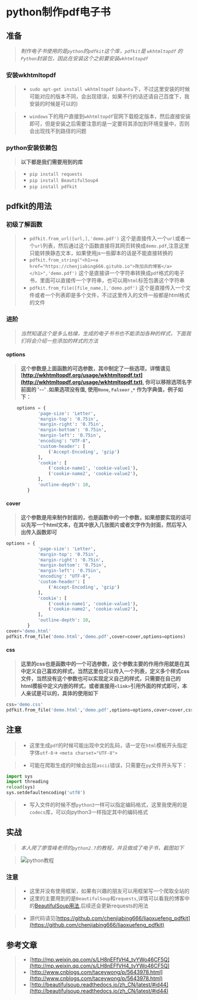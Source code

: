 # python制作pdf电子书

## 准备

>*制作电子书使用的是`python`的`pdfkit`这个库，`pdfkit`是 `wkhtmltopdf` 的`Python`封装包，因此在安装这个之前要安装`wkhtmltopdf`*

### 安装wkhtmltopdf

>* `sudo apt-get install wkhtmltopdf`  (`ubantu`下，不过这里安装的时候可能对应的版本不同，会出现错误，如果不行的话还请自己百度下，我安装的时候是可以的)

>* `windows`下的用户直接到`wkhtmltopdf`官网下载稳定版本，然后直接安装即可，但是安装之后需要注意的是一定要将其添加到环境变量中，否则会出现找不到路径的问题

### python安装依赖包
>**以下都是我们需要用到的库**

>* `pip install requests`
>* `pip install BeautifulSoup4`
>* `pip install pdfkit`


## pdfkit的用法
### 初级了解函数
>* `pdfkit.from_url([url,],'demo.pdf')`  这个是直接传入一个`url`或者一个`url`列表，然后通过这个函数直接将其网页转换成`demo.pdf`,注意这里只能转换静态文本，如果使用js一些脚本的话是不能直接转换的
>* `pdfkit.from_string("<h1><a href="https://chenjiabing666.gituhb.io">陈加兵的博客</a></h1>",'demo.pdf')` 这个是直接讲一个字符串转换成`pdf`格式的电子书，里面可以直接传一个字符串，也可以用`html`标签包裹这个字符串
>* `pdfkit.from_file([file_name,],'demo.pdf')`  这个是直接传入一个文件或者一个列表即是多个文件，不过这里传入的文件一般都是html格式的文件

### 进阶
>*当然知道这个是多么枯燥，生成的电子书书也不能添加各种的样式，下面我们将会介绍一些添加的样式的方法*

#### options
>**这个参数是上面函数的可选参数，其中制定了一些选项，详情请见[http://wkhtmltopdf.org/usage/wkhtmltopdf.txt](http://wkhtmltopdf.org/usage/wkhtmltopdf.txt), 你可以移除选项名字前面的 '--' .如果选项没有值, 使用`None`, `Falseor` ,`*` 作为字典值，例子如下：**

```python
    options = {
            'page-size': 'Letter',
            'margin-top': '0.75in',
            'margin-right': '0.75in',
            'margin-bottom': '0.75in',
            'margin-left': '0.75in',
            'encoding': "UTF-8",
            'custom-header': [
                ('Accept-Encoding', 'gzip')
            ],
            'cookie': [
                ('cookie-name1', 'cookie-value1'),
                ('cookie-name2', 'cookie-value2'),
            ],
            'outline-depth': 10,
        }
```

#### cover
>**这个参数是用来制作封面的，也是函数中的一个参数，如果想要实现的话可以先写一个html文本，在其中嵌入几张图片或者文字作为封面，然后写入出传入函数即可**

```python
options = {
            'page-size': 'Letter',
            'margin-top': '0.75in',
            'margin-right': '0.75in',
            'margin-bottom': '0.75in',
            'margin-left': '0.75in',
            'encoding': "UTF-8",
            'custom-header': [
                ('Accept-Encoding', 'gzip')
            ],
            'cookie': [
                ('cookie-name1', 'cookie-value1'),
                ('cookie-name2', 'cookie-value2'),
            ],
            'outline-depth': 10,
        }
cover='demo.html'
pdfkit.from_file('demo.html','demo.pdf',cover=cover,options=options)
```

#### css
>**这里的css也是函数中的一个可选参数，这个参数主要的作用作用就是在其中定义自己喜欢的样式，当然这里也可以传入一个列表，定义多个样式css文件，当然没有这个参数也可以实现定义自己的样式，只需要在自己的html模板中定义内嵌的样式，或者直接用`<link>`引用外面的样式即可，本人亲试是可以的，具体的使用如下**

```python
css='demo.css'
pdfkit.from_file('demo.html','demo.pdf',options=options,cover=cover,css=css)
```

## 注意

>* 这里生成`pdf`的时候可能出现中文的乱码，请一定在`html`模板开头指定字体`utf-8`-> `<meta charset="UTF-8">`

>* 可能在爬取生成的时候会出现`ascii`错误，只需要在`py`文件开头写下：

```python
import sys
import threading
reload(sys)
sys.setdefaultencoding('utf8')
```

>* 写入文件的时候不想`python3`一样可以指定编码格式，这里我使用的是`codecs`库，可以向python3一样指定其中的编码格式


## 实战

>*本人爬了廖雪峰老师的`python2.7`的教程，并且做成了电子书，截图如下*

>![python教程](http://ono60m7tl.bkt.clouddn.com/liaoxuefeng.png)

### 注意

>* 这里并没有使用框架，如果有兴趣的朋友可以用框架写一个爬取全站的
>* 这里的主要用到的是`BeautifulSoup`和`requests`,详情可以看我的博客中的[BeautifulSoup用法](https://chenjiabing666.github.io/2017/04/29/python%E7%88%AC%E8%99%AB%E4%B9%8BBeautifulSoup/),后续还会更新requests的用法

>* 源代码请见[https://github.com/chenjiabing666/liaoxuefeng_pdfkit](https://github.com/chenjiabing666/liaoxuefeng_pdfkit)


## 参考文章

>* [http://mp.weixin.qq.com/s/LH8nEFfVH4_tvYWo46CF5Q](http://mp.weixin.qq.com/s/LH8nEFfVH4_tvYWo46CF5Q)
>* [http://www.cnblogs.com/taceywong/p/5643978.html](http://www.cnblogs.com/taceywong/p/5643978.html)
>* [http://beautifulsoup.readthedocs.io/zh_CN/latest/#id44](http://beautifulsoup.readthedocs.io/zh_CN/latest/#id44)


